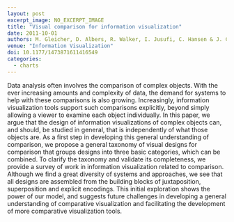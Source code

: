 ```yaml
---
layout: post
excerpt_image: NO_EXCERPT_IMAGE
title: "Visual comparison for information visualization"
date: 2011-10-01
authors: M. Gleicher, D. Albers, R. Walker, I. Jusufi, C. Hansen & J. C. Roberts
venue: "Information Visualization"
doi: 10.1177/1473871611416549
categories:
  - charts
---
```

Data analysis often involves the comparison of complex objects. With the ever increasing amounts and complexity of data, the demand for systems to help with these comparisons is also growing. Increasingly, information visualization tools support such comparisons explicitly, beyond simply allowing a viewer to examine each object individually. In this paper, we argue that the design of information visualizations of complex objects can, and should, be studied in general, that is independently of what those objects are. As a first step in developing this general understanding of comparison, we propose a general taxonomy of visual designs for comparison that groups designs into three basic categories, which can be combined. To clarify the taxonomy and validate its completeness, we provide a survey of work in information visualization related to comparison. Although we find a great diversity of systems and approaches, we see that all designs are assembled from the building blocks of juxtaposition, superposition and explicit encodings. This initial exploration shows the power of our model, and suggests future challenges in developing a general understanding of comparative visualization and facilitating the development of more comparative visualization tools.
